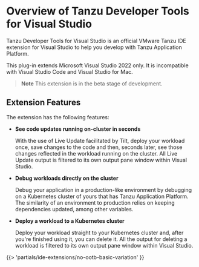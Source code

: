 # Overview of Tanzu Developer Tools for Visual Studio

Tanzu Developer Tools for Visual Studio is an official VMware Tanzu IDE extension for Visual Studio
to help you develop with Tanzu Application Platform.

This plug-in extends Microsoft Visual Studio 2022 only. It is incompatible with Visual Studio Code
and Visual Studio for Mac.

> **Note** This extension is in the beta stage of development.

## Extension Features

The extension has the following features:

- **See code updates running on-cluster in seconds**

  With the use of Live Update facilitated by Tilt, deploy your workload once, save changes to the code
  and then, seconds later, see those changes reflected in the workload running on the cluster.
  All Live Update output is filtered to its own output pane window within Visual Studio.

- **Debug workloads directly on the cluster**

  Debug your application in a production-like environment by debugging on a Kubernetes cluster of
  yours that has Tanzu Application Platform.
  The similarity of an environment to production relies on keeping dependencies updated, among other
  variables.

- **Deploy a workload to a Kubernetes cluster**

  Deploy your workload straight to your Kubernetes cluster and, after you're finished using it, you
  can delete it. All the output for deleting a workload is filtered to its own output pane window
  within Visual Studio.

{{> 'partials/ide-extensions/no-ootb-basic-variation' }}

